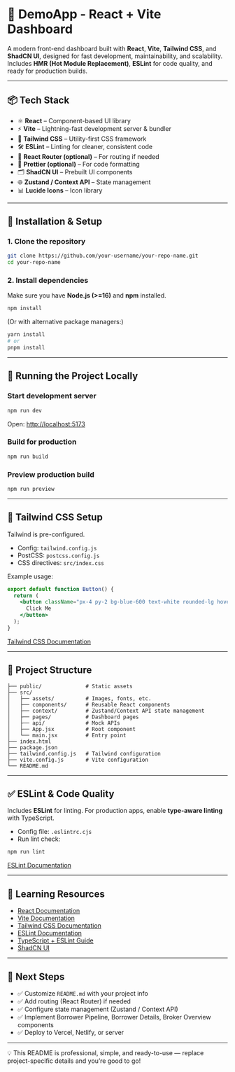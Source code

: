# 🌱 DemoApp - React + Vite Dashboard

A modern front-end dashboard built with **React**, **Vite**, **Tailwind CSS**, and **ShadCN UI**, designed for fast development, maintainability, and scalability. Includes **HMR (Hot Module Replacement)**, **ESLint** for code quality, and ready for production builds.

---

## 📦 Tech Stack

* ⚛️ **React** – Component-based UI library
* ⚡ **Vite** – Lightning-fast development server & bundler
* 🎨 **Tailwind CSS** – Utility-first CSS framework
* 🛠️ **ESLint** – Linting for cleaner, consistent code
* 🔀 **React Router (optional)** – For routing if needed
* 📄 **Prettier (optional)** – For code formatting
* 🗂️ **ShadCN UI** – Prebuilt UI components
* 🌐 **Zustand / Context API** – State management
* 📊 **Lucide Icons** – Icon library

---

## 🔧 Installation & Setup

### 1. Clone the repository

```bash
git clone https://github.com/your-username/your-repo-name.git
cd your-repo-name
```

### 2. Install dependencies

Make sure you have **Node.js (>=16)** and **npm** installed.

```bash
npm install
```

(Or with alternative package managers:)

```bash
yarn install
# or
pnpm install
```

---

## 🚀 Running the Project Locally

### Start development server

```bash
npm run dev
```

Open: [http://localhost:5173](http://localhost:5173)

### Build for production

```bash
npm run build
```

### Preview production build

```bash
npm run preview
```

---

## 🎨 Tailwind CSS Setup

Tailwind is pre-configured.

* Config: `tailwind.config.js`
* PostCSS: `postcss.config.js`
* CSS directives: `src/index.css`

Example usage:

```jsx
export default function Button() {
  return (
    <button className="px-4 py-2 bg-blue-600 text-white rounded-lg hover:bg-blue-700">
      Click Me
    </button>
  );
}
```

[Tailwind CSS Documentation](https://tailwindcss.com/docs)

---

## 📂 Project Structure

```
├── public/              # Static assets
├── src/
│   ├── assets/          # Images, fonts, etc.
│   ├── components/      # Reusable React components
│   ├── context/         # Zustand/Context API state management
│   ├── pages/           # Dashboard pages
│   ├── api/             # Mock APIs
│   ├── App.jsx          # Root component
│   └── main.jsx         # Entry point
├── index.html
├── package.json
├── tailwind.config.js   # Tailwind configuration
├── vite.config.js       # Vite configuration
└── README.md
```

---

## ✅ ESLint & Code Quality

Includes **ESLint** for linting. For production apps, enable **type-aware linting** with TypeScript.

* Config file: `.eslintrc.cjs`
* Run lint check:

```bash
npm run lint
```

[ESLint Documentation](https://eslint.org)

---

## 📖 Learning Resources

* [React Documentation](https://react.dev/)
* [Vite Documentation](https://vitejs.dev/)
* [Tailwind CSS Documentation](https://tailwindcss.com/)
* [ESLint Documentation](https://eslint.org/)
* [TypeScript + ESLint Guide](https://typescript-eslint.io/)
* [ShadCN UI](https://ui.shadcn.com/)

---

## 🌟 Next Steps

* ✅ Customize `README.md` with your project info
* ✅ Add routing (React Router) if needed
* ✅ Configure state management (Zustand / Context API)
* ✅ Implement Borrower Pipeline, Borrower Details, Broker Overview components
* ✅ Deploy to Vercel, Netlify, or server

---

💡 This README is professional, simple, and ready-to-use — replace project-specific details and you’re good to go!
